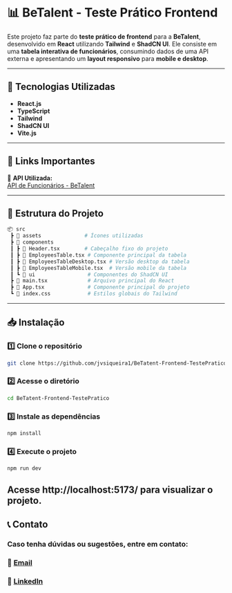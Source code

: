 # 📊 BeTalent - Teste Prático Frontend

Este projeto faz parte do **teste prático de frontend** para a **BeTalent**, desenvolvido em **React** utilizando **Tailwind** e **ShadCN UI**.
Ele consiste em uma **tabela interativa de funcionários**, consumindo dados de uma API externa e apresentando um **layout responsivo** para **mobile e desktop**.

---

## 🚀 **Tecnologias Utilizadas**
- **React.js** 
- **TypeScript** 
- **Tailwind** 
- **ShadCN UI** 
- **Vite.js** 

---

## 🔗 **Links Importantes**
🔗 **API Utilizada:**  
[API de Funcionários - BeTalent](https://github.com/BeMobile/teste-pratico-frontend?tab=readme-ov-file)

---

## 📂 **Estrutura do Projeto**
```bash
📦 src
 ┣ 📂 assets              # Ícones utilizadas
 ┣ 📂 components
 ┃ ┣ 📜 Header.tsx        # Cabeçalho fixo do projeto
 ┃ ┣ 📜 EmployeesTable.tsx # Componente principal da tabela
 ┃ ┣ 📜 EmployeesTableDesktop.tsx # Versão desktop da tabela
 ┃ ┣ 📜 EmployeesTableMobile.tsx  # Versão mobile da tabela
 ┃ ┗ 📜 ui                 # Componentes do ShadCN UI
 ┣ 📜 main.tsx             # Arquivo principal do React
 ┣ 📜 App.tsx              # Componente principal do projeto
 ┗ 📜 index.css            # Estilos globais do Tailwind
```

---
## 📥 **Instalação**
### 1️⃣ Clone o repositório
```bash
git clone https://github.com/jvsiqueira1/BeTatent-Frontend-TestePratico.git
```
### 2️⃣ Acesse o diretório
```bash
cd BeTatent-Frontend-TestePratico
```
### 3️⃣ Instale as dependências
```bash 
npm install
```
### 4️⃣ Execute o projeto
```bash
npm run dev
```
Acesse http://localhost:5173/ para visualizar o projeto.
---
## 📞 Contato
### Caso tenha dúvidas ou sugestões, entre em contato: 
### 📧 [Email](mailto:joaovitorsc.contato@gmail.com) 
### 🚀 [LinkedIn](https://www.linkedin.com/in/joaovitorsiqueira1/)
